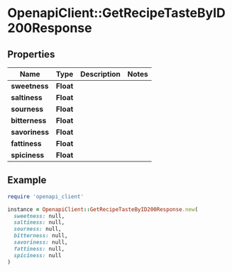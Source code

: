 # OpenapiClient::GetRecipeTasteByID200Response

## Properties

| Name | Type | Description | Notes |
| ---- | ---- | ----------- | ----- |
| **sweetness** | **Float** |  |  |
| **saltiness** | **Float** |  |  |
| **sourness** | **Float** |  |  |
| **bitterness** | **Float** |  |  |
| **savoriness** | **Float** |  |  |
| **fattiness** | **Float** |  |  |
| **spiciness** | **Float** |  |  |

## Example

```ruby
require 'openapi_client'

instance = OpenapiClient::GetRecipeTasteByID200Response.new(
  sweetness: null,
  saltiness: null,
  sourness: null,
  bitterness: null,
  savoriness: null,
  fattiness: null,
  spiciness: null
)
```

